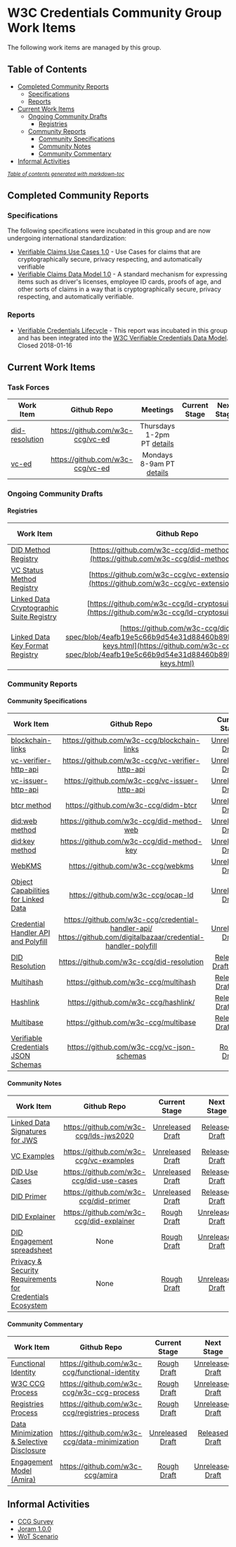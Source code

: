 # W3C Credentials Community Group Work Items

The following work items are managed by this group.

## Table of Contents

- [Completed Community Reports](#completed-community-reports)
  * [Specifications](#specifications)
  * [Reports](#reports)
- [Current Work Items](#current-work-items)
  * [Ongoing Community Drafts](#ongoing-community-drafts)
    + [Registries](#registries)
  * [Community Reports](#community-reports)
    + [Community Specifications](#community-specifications)
    + [Community Notes](#community-notes)
    + [Community Commentary](#community-commentary)
- [Informal Activities](#informal-activities)

<small><i><a href='http://ecotrust-canada.github.io/markdown-toc/'>Table of contents generated with markdown-toc</a></i></small>

## Completed Community Reports

### Specifications

The following specifications were incubated in this group and are now undergoing international standardization:

- [Verifiable Claims Use Cases 1.0](https://w3c.github.io/vc-use-cases/) - Use Cases for claims that are cryptographically secure, privacy respecting, and automatically verifiable
- [Verifiable Claims Data Model 1.0](https://w3c.github.io/vc-data-model/) - A standard mechanism for expressing items such as driver's licenses, employee ID cards, proofs of age, and other sorts of claims in a way that is cryptographically secure, privacy respecting, and automatically verifiable.

### Reports

- [Verifiable Credentials Lifecycle](https://goo.gl/pBKL08) - This report was incubated in this group and has been integrated into the [W3C Verifiable Credentials Data Model](https://w3c.github.io/vc-data-model/). Closed 2018-01-16

## Current Work Items 

### Task Forces

| Work Item | Github Repo | Meetings | Current Stage | Next Stage | Target | 
| --------- |:-------------:|:-----:|:-----:|:-----:|:-----:|
| [did-resolution](https://w3c-ccg.github.io/did-resolution/)| https://github.com/w3c-ccg/vc-ed | Thursdays 1-2pm PT [details](https://docs.google.com/document/d/1qYBaXQMUoB86Alquu7WBtWOxsS8SMhp1fioYKEGCabE/) | 
| [vc-ed](https://w3c-ccg.github.io/vc-ed) | https://github.com/w3c-ccg/vc-ed | Mondays 8-9am PT [details](https://github.com/w3c-ccg/vc-ed/blob/gh-pages/README.md) | 


### Ongoing Community Drafts

#### Registries


| Work Item | Github Repo  | Current Stage |
| --------- |:-------------: | :-------------:
| [DID Method Registry](https://w3c-ccg.github.io/did-method-registry) | [https://github.com/w3c-ccg/did-method-registry/](https://github.com/w3c-ccg/did-method-registry/) | [Rough Draft](https://docs.google.com/document/d/1vj811aUbs8GwZUNo-LIFBHafsz4rZTSnRtPv7RQaqNc/edit#heading=h.5o3nq8ktk0e2) |
| [VC Status Method Registry](https://w3c-ccg.github.io/vc-status-registry) | [https://github.com/w3c-ccg/vc-extension-registry](https://github.com/w3c-ccg/vc-extension-registry) | [Rough Draft](https://docs.google.com/document/d/1vj811aUbs8GwZUNo-LIFBHafsz4rZTSnRtPv7RQaqNc/edit#heading=h.5o3nq8ktk0e2) |
| [Linked Data Cryptographic Suite Registry](https://w3c-ccg.github.io/ld-cryptosuite-registry/)  | [https://github.com/w3c-ccg/ld-cryptosuite-registry](https://github.com/w3c-ccg/ld-cryptosuite-registry) | [Rough Draft](https://docs.google.com/document/d/1vj811aUbs8GwZUNo-LIFBHafsz4rZTSnRtPv7RQaqNc/edit#heading=h.5o3nq8ktk0e2) |
| [Linked Data Key Format Registry](https://htmlpreview.github.io/?https://github.com/w3c-ccg/did-spec/blob/4eafb19e5c66b9d54e31d88460b89bdc00a07d80/ld-keys.html) | [https://github.com/w3c-ccg/did-spec/blob/4eafb19e5c66b9d54e31d88460b89bdc00a07d80/ld-keys.html](https://github.com/w3c-ccg/did-spec/blob/4eafb19e5c66b9d54e31d88460b89bdc00a07d80/ld-keys.html) | [Rough Draft](https://docs.google.com/document/d/1vj811aUbs8GwZUNo-LIFBHafsz4rZTSnRtPv7RQaqNc/edit#heading=h.5o3nq8ktk0e2) |

### Community Reports

#### Community Specifications

| Work Item | Github Repo | Current Stage | Next Stage | Target | 
| --------- |:-------------:|:-----:|:-----:|:-----:|
| [blockchain-links](https://w3c-ccg.github.io/blockchain-links/) | https://github.com/w3c-ccg/blockchain-links | [Unreleased Draft](https://docs.google.com/document/d/1vj811aUbs8GwZUNo-LIFBHafsz4rZTSnRtPv7RQaqNc/edit#heading=h.i7h7vh6gfbpv) | [Released Draft](https://docs.google.com/document/d/1vj811aUbs8GwZUNo-LIFBHafsz4rZTSnRtPv7RQaqNc/edit#heading=h.b096rinpbzxr) | ?
| [vc-verifier-http-api](https://w3c-ccg.github.io/vc-verifier-http-api/) | https://github.com/w3c-ccg/vc-verifier-http-api | [Unreleased Draft](https://docs.google.com/document/d/1vj811aUbs8GwZUNo-LIFBHafsz4rZTSnRtPv7RQaqNc/edit#heading=h.i7h7vh6gfbpv) | [Released Draft](https://docs.google.com/document/d/1vj811aUbs8GwZUNo-LIFBHafsz4rZTSnRtPv7RQaqNc/edit#heading=h.b096rinpbzxr) | ?
| [vc-issuer-http-api](https://w3c-ccg.github.io/vc-issuer-http-api/) | https://github.com/w3c-ccg/vc-issuer-http-api | [Unreleased Draft](https://docs.google.com/document/d/1vj811aUbs8GwZUNo-LIFBHafsz4rZTSnRtPv7RQaqNc/edit#heading=h.i7h7vh6gfbpv) | [Released Draft](https://docs.google.com/document/d/1vj811aUbs8GwZUNo-LIFBHafsz4rZTSnRtPv7RQaqNc/edit#heading=h.b096rinpbzxr) | ?
| [btcr method](https://w3c-ccg.github.io/didm-btcr/) | https://github.com/w3c-ccg/didm-btcr | [Unreleased Draft](https://docs.google.com/document/d/1vj811aUbs8GwZUNo-LIFBHafsz4rZTSnRtPv7RQaqNc/edit#heading=h.i7h7vh6gfbpv) | [Released Draft](https://docs.google.com/document/d/1vj811aUbs8GwZUNo-LIFBHafsz4rZTSnRtPv7RQaqNc/edit#heading=h.b096rinpbzxr) | ?
| [did:web method](https://w3c-ccg.github.io/did-method-web/) | https://github.com/w3c-ccg/did-method-web | [Unreleased Draft](https://docs.google.com/document/d/1vj811aUbs8GwZUNo-LIFBHafsz4rZTSnRtPv7RQaqNc/edit#heading=h.i7h7vh6gfbpv) | [Released Draft](https://docs.google.com/document/d/1vj811aUbs8GwZUNo-LIFBHafsz4rZTSnRtPv7RQaqNc/edit#heading=h.b096rinpbzxr) | ?
| [did:key method](https://w3c-ccg.github.io/did-method-key/) | https://github.com/w3c-ccg/did-method-key | [Unreleased Draft](https://docs.google.com/document/d/1vj811aUbs8GwZUNo-LIFBHafsz4rZTSnRtPv7RQaqNc/edit#heading=h.i7h7vh6gfbpv) | [Released Draft](https://docs.google.com/document/d/1vj811aUbs8GwZUNo-LIFBHafsz4rZTSnRtPv7RQaqNc/edit#heading=h.b096rinpbzxr) | ?
| [WebKMS](https://w3c-ccg.github.io/webkms/) | https://github.com/w3c-ccg/webkms | [Unreleased Draft](https://docs.google.com/document/d/1vj811aUbs8GwZUNo-LIFBHafsz4rZTSnRtPv7RQaqNc/edit#heading=h.i7h7vh6gfbpv) | [Released Draft](https://docs.google.com/document/d/1vj811aUbs8GwZUNo-LIFBHafsz4rZTSnRtPv7RQaqNc/edit#heading=h.b096rinpbzxr) | ?
| [Object Capabilities for Linked Data](https://w3c-ccg.github.io/ocap-ld/) | https://github.com/w3c-ccg/ocap-ld | [Unreleased Draft](https://docs.google.com/document/d/1vj811aUbs8GwZUNo-LIFBHafsz4rZTSnRtPv7RQaqNc/edit#heading=h.i7h7vh6gfbpv) | [Released Draft](https://docs.google.com/document/d/1vj811aUbs8GwZUNo-LIFBHafsz4rZTSnRtPv7RQaqNc/edit#heading=h.b096rinpbzxr) | ?
| [Credential Handler API and Polyfill](https://w3c-ccg.github.io/credential-handler-api/) | https://github.com/w3c-ccg/credential-handler-api/ https://github.com/digitalbazaar/credential-handler-polyfill |  [Unreleased Draft](https://docs.google.com/document/d/1vj811aUbs8GwZUNo-LIFBHafsz4rZTSnRtPv7RQaqNc/edit#heading=h.i7h7vh6gfbpv) | [Released Draft](https://docs.google.com/document/d/1vj811aUbs8GwZUNo-LIFBHafsz4rZTSnRtPv7RQaqNc/edit#heading=h.b096rinpbzxr) | TBD WG
| [DID Resolution](https://w3c-ccg.github.io/did-resolution/) |  https://github.com/w3c-ccg/did-resolution | [Released Draft](https://docs.google.com/document/d/1vj811aUbs8GwZUNo-LIFBHafsz4rZTSnRtPv7RQaqNc/edit#heading=h.b096rinpbzxr) 0.1.0 | [Published Draft](https://docs.google.com/document/d/1vj811aUbs8GwZUNo-LIFBHafsz4rZTSnRtPv7RQaqNc/edit#heading=h.ieubxu1w3ksi) | ?
| [Multihash](https://w3c-ccg.github.io/multihash/index.xml) | https://github.com/w3c-ccg/multihash | [Released Draft](https://docs.google.com/document/d/1vj811aUbs8GwZUNo-LIFBHafsz4rZTSnRtPv7RQaqNc/edit#heading=h.b096rinpbzxr) 0.1 | [Published Draft](https://docs.google.com/document/d/1vj811aUbs8GwZUNo-LIFBHafsz4rZTSnRtPv7RQaqNc/edit#heading=h.ieubxu1w3ksi) | IETF
| [Hashlink](https://w3c-ccg.github.io/hashlink/) | https://github.com/w3c-ccg/hashlink/ | [Released Draft](https://docs.google.com/document/d/1vj811aUbs8GwZUNo-LIFBHafsz4rZTSnRtPv7RQaqNc/edit#heading=h.b096rinpbzxr) 0.1 | [Published Draft](https://docs.google.com/document/d/1vj811aUbs8GwZUNo-LIFBHafsz4rZTSnRtPv7RQaqNc/edit#heading=h.ieubxu1w3ksi) | IETF
| [Multibase](https://w3c-ccg.github.io/multibase/) | https://github.com/w3c-ccg/multibase | [Released Draft](https://docs.google.com/document/d/1vj811aUbs8GwZUNo-LIFBHafsz4rZTSnRtPv7RQaqNc/edit#heading=h.b096rinpbzxr) 0.1 | [Published Draft](https://docs.google.com/document/d/1vj811aUbs8GwZUNo-LIFBHafsz4rZTSnRtPv7RQaqNc/edit#heading=h.ieubxu1w3ksi) | IETF
| [Verifiable Credentials JSON Schemas](https://lists.w3.org/Archives/Public/public-credentials/2019Oct/att-0033/workday-credential-schemas.md) | https://github.com/w3c-ccg/vc-json-schemas | [Rough Draft](https://docs.google.com/document/d/1vj811aUbs8GwZUNo-LIFBHafsz4rZTSnRtPv7RQaqNc/edit#heading=h.5o3nq8ktk0e2) | [Unreleased Draft](https://docs.google.com/document/d/1vj811aUbs8GwZUNo-LIFBHafsz4rZTSnRtPv7RQaqNc/edit#heading=h.i7h7vh6gfbpv) | ?

#### Community Notes

| Work Item | Github Repo | Current Stage | Next Stage | Target | 
| --------- |:-------------:|:-----:|:-----:|:-----:|
| [Linked Data Signatures for JWS](https://w3c-ccg.github.io/lds-jws2020/) | https://github.com/w3c-ccg/lds-jws2020 | [Unreleased Draft](https://docs.google.com/document/d/1vj811aUbs8GwZUNo-LIFBHafsz4rZTSnRtPv7RQaqNc/edit#heading=h.i7h7vh6gfbpv) | [Released Draft](https://docs.google.com/document/d/1vj811aUbs8GwZUNo-LIFBHafsz4rZTSnRtPv7RQaqNc/edit#heading=h.b096rinpbzxr) |
| [VC Examples](https://w3c-ccg.github.io/vc-examples/) | https://github.com/w3c-ccg/vc-examples | [Unreleased Draft](https://docs.google.com/document/d/1vj811aUbs8GwZUNo-LIFBHafsz4rZTSnRtPv7RQaqNc/edit#heading=h.i7h7vh6gfbpv) | [Released Draft](https://docs.google.com/document/d/1vj811aUbs8GwZUNo-LIFBHafsz4rZTSnRtPv7RQaqNc/edit#heading=h.b096rinpbzxr) | 
| [DID Use Cases](https://w3c-ccg.github.io/did-use-cases/) | https://github.com/w3c-ccg/did-use-cases | [Unreleased Draft](https://docs.google.com/document/d/1vj811aUbs8GwZUNo-LIFBHafsz4rZTSnRtPv7RQaqNc/edit#heading=h.i7h7vh6gfbpv) | [Released Draft](https://docs.google.com/document/d/1vj811aUbs8GwZUNo-LIFBHafsz4rZTSnRtPv7RQaqNc/edit#heading=h.b096rinpbzxr) | DID WG
| [DID Primer](https://w3c-ccg.github.io/did-primer/) | https://github.com/w3c-ccg/did-primer | [Unreleased Draft](https://docs.google.com/document/d/1vj811aUbs8GwZUNo-LIFBHafsz4rZTSnRtPv7RQaqNc/edit#heading=h.i7h7vh6gfbpv) | [Released Draft](https://docs.google.com/document/d/1vj811aUbs8GwZUNo-LIFBHafsz4rZTSnRtPv7RQaqNc/edit#heading=h.b096rinpbzxr) | DID WG
| [DID Explainer](https://docs.google.com/document/d/1JIWWs8YTWP83Hao5UXyrgpddYu9F0v8lGDUo0Usor10/edit) |  https://github.com/w3c-ccg/did-explainer |[Rough Draft](https://docs.google.com/document/d/1vj811aUbs8GwZUNo-LIFBHafsz4rZTSnRtPv7RQaqNc/edit#heading=h.5o3nq8ktk0e2) | [Unreleased Draft](https://docs.google.com/document/d/1vj811aUbs8GwZUNo-LIFBHafsz4rZTSnRtPv7RQaqNc/edit#heading=h.i7h7vh6gfbpv) | DID WG
| [DID Engagement spreadsheet](https://docs.google.com/spreadsheets/d/1ZDHH1p4EBjxVqQJyO07gWOowhrsW2hrkRH2kgNzt0y0/edit#gid=1477995692) | None | [Rough Draft](https://docs.google.com/document/d/1vj811aUbs8GwZUNo-LIFBHafsz4rZTSnRtPv7RQaqNc/edit#heading=h.5o3nq8ktk0e2) | [Unreleased Draft](https://docs.google.com/document/d/1vj811aUbs8GwZUNo-LIFBHafsz4rZTSnRtPv7RQaqNc/edit#heading=h.i7h7vh6gfbpv) | DID WG
| [Privacy & Security Requirements for Credentials Ecosystem](https://goo.gl/ZeyJUS) | None | [Rough Draft](https://docs.google.com/document/d/1vj811aUbs8GwZUNo-LIFBHafsz4rZTSnRtPv7RQaqNc/edit#heading=h.5o3nq8ktk0e2) | [Unreleased Draft](https://docs.google.com/document/d/1vj811aUbs8GwZUNo-LIFBHafsz4rZTSnRtPv7RQaqNc/edit#heading=h.i7h7vh6gfbpv) | VCWG 2.0

<!-- | Digital Verification Specifications | [Index of specs](https://w3c-ccg.github.io/) | https://github.com/w3c-ccg | Community Specification | TODO | -->

#### Community Commentary

| Work Item | Github Repo | Current Stage | Next Stage | 
| --------- |:-------------:|:-----:|:-----:|
| [Functional Identity](https://github.com/WebOfTrustInfo/rwot6-santabarbara/blob/master/topics-and-advance-readings/functional-identity-primer.md) | https://github.com/w3c-ccg/functional-identity | [Rough Draft](https://docs.google.com/document/d/1vj811aUbs8GwZUNo-LIFBHafsz4rZTSnRtPv7RQaqNc/edit#heading=h.5o3nq8ktk0e2) | [Unreleased Draft](https://docs.google.com/document/d/1vj811aUbs8GwZUNo-LIFBHafsz4rZTSnRtPv7RQaqNc/edit#heading=h.i7h7vh6gfbpv) | 
| [W3C CCG Process](https://docs.google.com/document/d/1vj811aUbs8GwZUNo-LIFBHafsz4rZTSnRtPv7RQaqNc/view#) | https://github.com/w3c-ccg/w3c-ccg-process |  [Rough Draft](https://docs.google.com/document/d/1vj811aUbs8GwZUNo-LIFBHafsz4rZTSnRtPv7RQaqNc/edit#heading=h.5o3nq8ktk0e2) | [Unreleased Draft](https://docs.google.com/document/d/1vj811aUbs8GwZUNo-LIFBHafsz4rZTSnRtPv7RQaqNc/edit#heading=h.i7h7vh6gfbpv) | 
| [Registries Process](https://lists.w3.org/Archives/Public/public-credentials/2017Dec/0020.html) | https://github.com/w3c-ccg/registries-process | [Rough Draft](https://docs.google.com/document/d/1vj811aUbs8GwZUNo-LIFBHafsz4rZTSnRtPv7RQaqNc/edit#heading=h.5o3nq8ktk0e2) | [Unreleased Draft](https://docs.google.com/document/d/1vj811aUbs8GwZUNo-LIFBHafsz4rZTSnRtPv7RQaqNc/edit#heading=h.i7h7vh6gfbpv) | 
| [Data Minimization & Selective Disclosure](https://w3c-ccg.github.io/data-minimization/) | https://github.com/w3c-ccg/data-minimization | [Unreleased Draft](https://docs.google.com/document/d/1vj811aUbs8GwZUNo-LIFBHafsz4rZTSnRtPv7RQaqNc/edit#heading=h.i7h7vh6gfbpv) | [Released Draft](https://docs.google.com/document/d/1vj811aUbs8GwZUNo-LIFBHafsz4rZTSnRtPv7RQaqNc/edit#heading=h.b096rinpbzxr) | 
| [Engagement Model (Amira)](https://github.com/WebOfTrustInfo/rwot5-boston/blob/master/final-documents/amira.md) |  https://github.com/w3c-ccg/amira | [Rough Draft](https://docs.google.com/document/d/1vj811aUbs8GwZUNo-LIFBHafsz4rZTSnRtPv7RQaqNc/edit#heading=h.5o3nq8ktk0e2) | [Unreleased Draft](https://docs.google.com/document/d/1vj811aUbs8GwZUNo-LIFBHafsz4rZTSnRtPv7RQaqNc/edit#heading=h.i7h7vh6gfbpv) | 

## Informal Activities

- [CCG Survey](https://docs.google.com/document/d/1s15wHQEALSAQ3JUUScGGii3re2mJxGcQgIeSk1nHh5U/edit?usp=sharing) 
- [Joram 1.0.0](http://bit.ly/joram100)
- [WoT Scenario](https://github.com/WebOfTrustInfo/rebooting-the-web-of-trust-fall2017/blob/master/topics-and-advance-readings/RWOT-User-Story.md)
